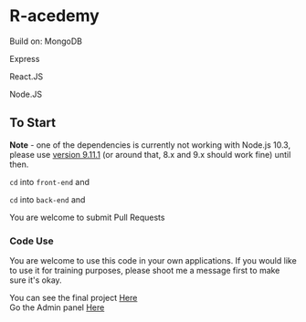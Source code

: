 # R-acedemy





Build on:
MongoDB

Express

React.JS

Node.JS

## To Start

**Note** - one of the dependencies is currently not working with Node.js 10.3, please use [version 9.11.1](https://nodejs.org/download/release/v9.11.1/) (or around that, 8.x and 9.x should work fine) until then. 

`cd` into `front-end` and 

`cd` into `back-end` and 



You are welcome to submit Pull Requests 

### Code Use

You are welcome to use this code in your own applications. If you would like to use it for training purposes, please shoot me a message first to make sure it's okay.

You can see the final project  [Here](https://r-acedmy-.herokuapp.com/ "Here")  
 Go the Admin panel   [Here](https://r-acedmy-.herokuapp.com/adminwsq "Here")
